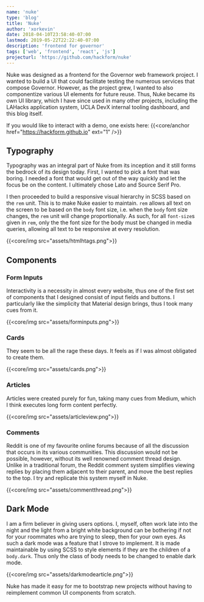 ```yaml
---
name: 'nuke'
type: 'blog'
title: 'Nuke'
author: 'xorkevin'
date: 2018-04-10T23:58:40-07:00
lastmod: 2019-05-22T22:22:40-07:00
description: 'frontend for governor'
tags: ['web', 'frontend', 'react', 'js']
projecturl: 'https://github.com/hackform/nuke'
---
```


Nuke was designed as a frontend for the Governor web framework project. I
wanted to build a UI that could facilitate testing the numerous services that
compose Governor. However, as the project grew, I wanted to also componentize
various UI elements for future reuse. Thus, Nuke became its own UI library,
which I have since used in many other projects, including the LAHacks
application system, UCLA DevX internal tooling dashboard, and this blog itself.

If you would like to interact with a demo, one exists here:
{{<core/anchor href="https://hackform.github.io" ext="1" />}}

## Typography

Typography was an integral part of Nuke from its inception and it still forms
the bedrock of its design today. First, I wanted to pick a font that was
boring. I needed a font that would get out of the way quickly and let the focus
be on the content. I ultimately chose Lato and Source Serif Pro.

I then proceeded to build a responsive visual hierarchy in SCSS based on the
`rem` unit. This is to make Nuke easier to maintain. `rem` allows all text on
the screen to be based on the `body` font size, i.e. when the `body` font size
changes, the `rem` unit will change proportionally. As such, for all
`font-size`s given in `rem`, only the the font size for the body must be
changed in media queries, allowing all text to be responsive at every
resolution.

{{<core/img src="assets/htmlhtags.png">}}

## Components

### Form Inputs

Interactivity is a necessity in almost every website, thus one of the first set
of components that I designed consist of input fields and buttons. I
particularly like the simplicity that Material design brings, thus I took many
cues from it.

{{<core/img src="assets/forminputs.png">}}

### Cards

They seem to be all the rage these days. It feels as if I was almost obligated
to create them.

{{<core/img src="assets/cards.png">}}

### Articles

Articles were created purely for fun, taking many cues from Medium, which I
think executes long form content perfectly.

{{<core/img src="assets/articleview.png">}}

### Comments

Reddit is one of my favourite online forums because of all the discussion that
occurs in its various communities. This discussion would not be possible,
however, without its well renowned comment thread design. Unlike in a
traditional forum, the Reddit comment system simplifies viewing replies by
placing them adjacent to their parent, and move the best replies to the top. I
try and replicate this system myself in Nuke.

{{<core/img src="assets/commentthread.png">}}

## Dark Mode

I am a firm believer in giving users options. I, myself, often work late into
the night and the light from a bright white background can be bothering if not
for your roommates who are trying to sleep, then for your own eyes. As such a
dark mode was a feature that I strove to implement. It is made maintainable by
using SCSS to style elements if they are the children of a `body.dark`. Thus
only the class of body needs to be changed to enable dark mode.

{{<core/img src="assets/darkmodearticle.png">}}

Nuke has made it easy for me to bootstrap new projects without having to
reimplement common UI components from scratch.
